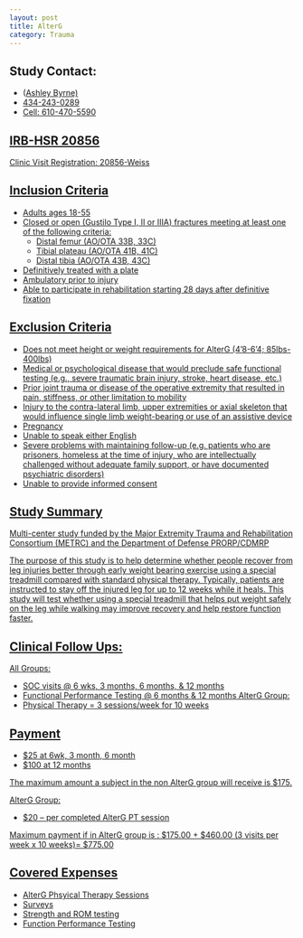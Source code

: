 ```yaml
---
layout: post
title: AlterG
category: Trauma
---
```


## Study Contact:  
- (<a href="mailto:AEB6Q@hscmail.mcc.virginia.edu">Ashley Byrne)
- 434-243-0289
- Cell: 610-470-5590

## IRB-HSR 20856
Clinic Visit Registration:
20856-Weiss

##  Inclusion Criteria

- Adults ages 18-55
- Closed or open (Gustilo Type I, II or IIIA) fractures meeting at least one of the following criteria:
    - Distal femur (AO/OTA 33B, 33C)
    - Tibial plateau (AO/OTA 41B, 41C)
    - Distal tibia (AO/OTA 43B, 43C)
 - Definitively treated with a plate
 - Ambulatory prior to injury
 - Able to participate in rehabilitation starting 28 days after definitive fixation


##  Exclusion Criteria

- Does not meet height or weight requirements for AlterG (4’8-6’4; 85lbs-400lbs)
- Medical or psychological disease that would preclude safe functional testing (e.g., severe traumatic brain injury, stroke, heart disease, etc.)
- Prior joint trauma or disease of the operative extremity that resulted in pain, stiffness, or other limitation to mobility
- Injury to the contra-lateral limb, upper extremities or axial skeleton that would influence single limb weight-bearing or use of an assistive device
- Pregnancy
- Unable to speak either English  
- Severe problems with maintaining follow-up (e.g. patients who are prisoners, homeless at the time of injury, who are intellectually challenged without adequate family support, or have documented psychiatric disorders)
- Unable to provide informed consent

## Study Summary

Multi-center study funded by the Major Extremity Trauma and Rehabilitation Consortium (METRC) and the Department of Defense PRORP/CDMRP

The purpose of this study is to help determine whether people recover from leg injuries better through early weight bearing exercise using a special treadmill compared with standard physical therapy. Typically, patients are instructed to stay off the injured leg for up to 12 weeks while it heals. This study will test whether using a special treadmill that helps put weight safely on the leg while walking may improve recovery and help restore function faster.

## Clinical Follow Ups:

All Groups:
- SOC visits @ 6 wks, 3 months, 6 months, & 12 months
- Functional Performance Testing @ 6 months & 12 months
AlterG Group:
- Physical Therapy = 3 sessions/week for 10 weeks

## Payment
- $25 at 6wk, 3 month, 6 month
- $100 at 12 months

The maximum amount a subject in the non AlterG group will receive is $175.

AlterG Group: 
- $20 – per completed AlterG PT session

Maximum payment if in AlterG group is : $175.00 + $460.00 (3 visits per week x 10 weeks)= $775.00


## Covered Expenses
- AlterG Phsyical Therapy Sessions
- Surveys
- Strength and ROM testing
- Function Performance Testing

